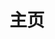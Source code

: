 ---
home: true
title: 主页
icon: home
heroFullScreen: false
heroImage: /logo-home2.webp
heroImageDark: /logo-home2-dark.webp
bgImage: https://theme-hope-assets.vuejs.press/bg/6-light.svg
bgImageDark: https://theme-hope-assets.vuejs.press/bg/6-dark.svg
heroText: 非想天则指南
tagline: 一个关于「东方非想天则」的中文指南 Wiki✨ <br> <a href="http://qm.qq.com/cgi-bin/qm/qr?_wv=1027&k=BlPlWLS0pzH53ek-6s_li9I9iyKOX2rp&authKey=IeuhBJ9I5o%2B2wsG9Ms0M1UaLEYqtSQERdxJ713CxleEak%2FBvvByzAGiJg%2Bw0zp8D&noverify=0&group_code=200803640" target="_blank">网站交流群 200803640</a> <br><br> <span style="font-weight:bold;"><em><font size=1>封面图由麻薯雅典娜(QQ 1701273028)绘制💖</font>


actions:

  - text: About
    link: /about/
    type: primary

  - text: FAQ
    link: /FAQ/

  - text: Mods
    link: /mods/

features:

  - title: 游戏简介
    icon: circle-info
    details: 跳转 THBWiki「东方非想天则」
    link: https://thwiki.cc/%E4%B8%9C%E6%96%B9%E9%9D%9E%E6%83%B3%E5%A4%A9%E5%88%99

  - title: 关于本站、资源下载
    icon: download
    details: 关于本站、非想天则资源下载、对战交流QQ群
    link: /about/

  - title: 大厅常见问题
    icon: fa-solid fa-star
    details: 大厅内的操作，大厅内如何联机
    link: /FAQ/Play/LobbyGuide.html

  - title: 对战前新人需知
    icon: book-open
    details: 新人指路，联机教程，交流用语需知
    link: /Beginners/BeforePlaying.html

  - title: 游戏打不开：缺失 d3d9_33.dll
    icon: question
    details: 下载安装 DX 修复即可（DirectX Repair）
    link: /FAQ/Failed-to-Start/d3d9_33.html

  - title: BUG修复：游戏内特效贴图变成一根线
    icon: bug
    details: 下载修复补丁即可，很简单就能修复
    link: /FAQ/In-Games/MissingGraphic.html

  - title: BUG修复：游戏画面显示错位
    icon: bug
    details: 详情点击阅读，很简单就能修复
    link: /FAQ/In-Games/CursedWindow.html

  - title: Mod：高级练习模式使用说明
    icon: fa-solid fa-lightbulb
    details: 查看判定指令，帧数优劣，逐帧操作，角色复位，Rep接管
    link: /mods/PracticeMods.html

  - title: 游戏系统与机制：天气系统
    icon: book
    details: 天气系统总体机制、20个天气详细说明
    link: /GameGuide/weather.html
    
  - title: SokuLauncher 更新器使用说明
    icon: file
    details: 便捷地保持游戏更新，管理游戏Mod配置
    link: /FAQ/update.html

  - title: 「如何开关配置 Mod」
    icon: gear
    details: 开关Mod、恢复默认Mod配置、细微配置某个Mod
    link: /mods/WhatsMod.html

  - title: Mod：如何将美化包导入游戏（Shady-loader）
    icon: gears
    details: 请点击仔细阅读详情
    link: /mods/DIY/Shady-loader.html

  - title: Mod：2V2 MOD 下载使用说明
    icon: gears
    details: 请点击仔细阅读详情
    link: /mods/GameplayMods/2V2MOD.html

  - title: Mod：则2 下载使用说明
    icon: gears
    details: 请点击仔细阅读详情
    link: /mods/GameplayMods/SOKU2general.html

  - title: 怎么使用 “神AI”
    icon: robot
    details: 神AI容易被杀软误杀，则2与神AI不兼容
    link: /FAQ/Others/th123AI.html

  - title: 非想天则 英文/日文 Wiki、国际Discord群聊
    icon: sitemap
    details: 相关站点导航、英文/日文 Wiki
    link: /about/#相关站点导航

  - title: 在 GNU/Linux 下运行非想天则
    icon: fa-brands fa-linux
    details: 通过 Wine 运行非想天则
    link: /FAQ/Linux/Linux.html

copyright: false
footer: MIT Licensed | Copyright © 2024
---